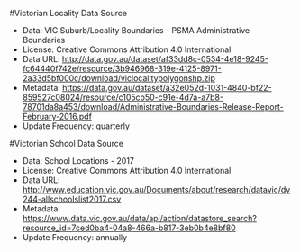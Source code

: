 #Victorian Locality Data Source
- Data: VIC Suburb/Locality Boundaries - PSMA Administrative Boundaries 
- License: Creative Commons Attribution 4.0 International
- Data URL: http://data.gov.au/dataset/af33dd8c-0534-4e18-9245-fc64440f742e/resource/3b946968-319e-4125-8971-2a33d5bf000c/download/viclocalitypolygonshp.zip
- Metadata: https://data.gov.au/dataset/a32e052d-1031-4840-bf22-859527c08024/resource/c105cb50-c91e-4d7a-a7b8-78701da8a453/download/Administrative-Boundaries-Release-Report-February-2016.pdf
- Update Frequency: quarterly

#Victorian School Data Source
- Data: School Locations - 2017
- License: Creative Commons Attribution 4.0 International 
- Data URL: http://www.education.vic.gov.au/Documents/about/research/datavic/dv244-allschoolslist2017.csv
- Metadata: https://www.data.vic.gov.au/data/api/action/datastore_search?resource_id=7ced0ba4-04a8-466a-b817-3eb0b4e8bf80
- Update Frequency: annually
